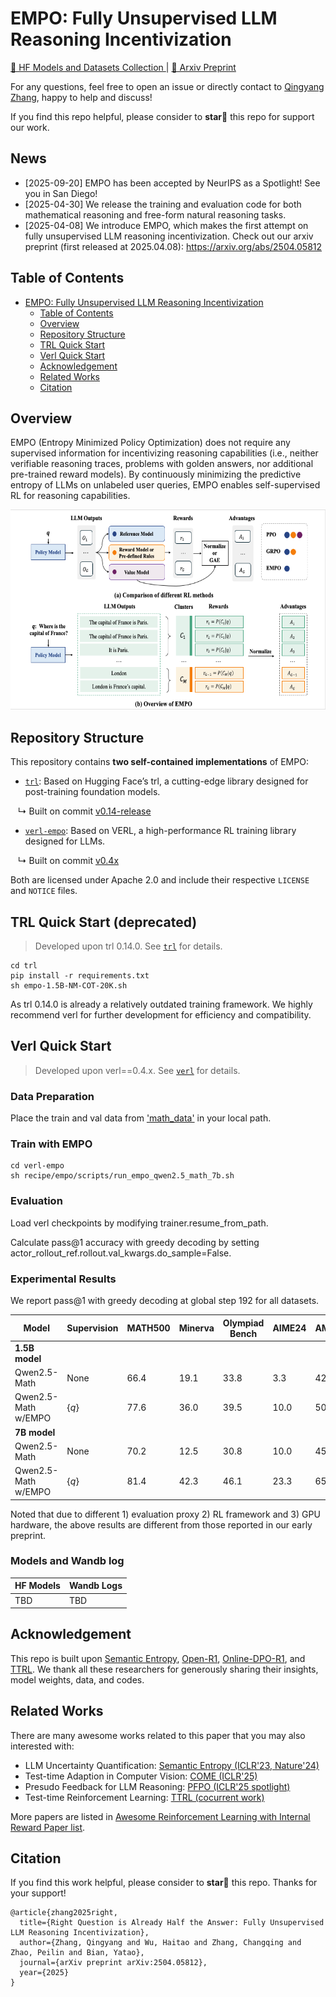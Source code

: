 # EMPO: Fully Unsupervised LLM Reasoning Incentivization


<a href="https://huggingface.co/collections/qingyangzhang/empo-67f9f7ad7817ebff4b664010">🤗 HF Models and Datasets Collection </a> |
<a href="https://arxiv.org/abs/2504.05812"> 📑 Arxiv Preprint </a>

For any questions, feel free to open an issue or directly contact to [Qingyang Zhang](qingyangzhang@tju.edu.cn), happy to help and discuss!

If you find this repo helpful, please consider to **star🌟** this repo for support our work.

## News
- [2025-09-20] EMPO has been accepted by NeurIPS as a Spotlight! See you in San Diego!
- [2025-04-30] We release the training and evaluation code for both mathematical reasoning and free-form natural reasoning tasks.
- [2025-04-08] We introduce EMPO, which makes the first attempt on fully unsupervised LLM reasoning incentivization. Check out our arxiv preprint (first released at 2025.04.08): https://arxiv.org/abs/2504.05812

## Table of Contents
- [EMPO: Fully Unsupervised LLM Reasoning Incentivization](#empo-fully-unsupervised-llm-reasoning-incentivization)
  - [Table of Contents](#table-of-contents)
  - [Overview](#overview)
  - [Repository Structure](#repository-structure)
  - [TRL Quick Start](#trl-quick-start)
  - [Verl Quick Start](#verl-quick-start)
  - [Acknowledgement](#acknowledgement)
  - [Related Works](#related-works)
  - [Citation](#citation)


## Overview

EMPO (Entropy Minimized Policy Optimization) does not require any supervised information for incentivizing reasoning capabilities (i.e., neither verifiable reasoning traces, problems with golden answers, nor additional pre-trained reward models). By continuously minimizing the predictive entropy of LLMs on unlabeled user queries, EMPO enables self-supervised RL for reasoning capabilities.

<p align="center">
<img src="./figs/EMPO.jpg" width="600" height="320">
</p>

## Repository Structure

This repository contains **two self-contained implementations** of EMPO:

- [`trl`](./trl/README.md): Based on Hugging Face’s trl, a cutting-edge library designed for post-training foundation models.

&nbsp;&nbsp; ↳ Built on commit [v0.14-release](https://github.com/huggingface/trl/commits/v0.14-release)

- [`verl-empo`](./verl-empo/README.md): Based on VERL, a high-performance RL training library designed for LLMs.

&nbsp;&nbsp; ↳ Built on commit [v0.4x](https://github.com/volcengine/verl/tree/v0.4.x)


Both are licensed under Apache 2.0 and include their respective `LICENSE` and `NOTICE` files.

## TRL Quick Start (deprecated)

> Developed upon trl 0.14.0. See [`trl`](./trl/README.md) for details.

```
cd trl
pip install -r requirements.txt
sh empo-1.5B-NM-COT-20K.sh
```

As trl 0.14.0 is already a relatively outdated training framework. We highly recommend verl for further development for efficiency and compatibility.

## Verl Quick Start
> Developed upon verl==0.4.x. See [`verl`](./verl/README.md) for details.

### Data Preparation

Place the train and val data from ['math_data'](./math_data) in your local path.


### Train with EMPO

```
cd verl-empo
sh recipe/empo/scripts/run_empo_qwen2.5_math_7b.sh
```

### Evaluation

Load verl checkpoints by modifying trainer.resume_from_path.

Calculate pass@1 accuracy with greedy decoding by setting actor_rollout_ref.rollout.val_kwargs.do_sample=False.

### Experimental Results

We report pass@1 with greedy decoding at global step 192 for all datasets.

| Model                          | Supervision    | MATH500 | Minerva   | Olympiad Bench | AIME24 | AMC23 | Avg. |
|--------------------------------|----------------|------|--------------|----------------|--------|-------|------|
| **1.5B model**                 |                |      |              |                |        |       |      |
| Qwen2.5-Math                   | None           | 66.4 | 19.1         | 33.8           | 3.3    | 42.5  | 33.0 |
| Qwen2.5-Math w/EMPO            | $\{q\}$        | 77.6 | 36.0         | 39.5           | 10.0   | 50.0  | 42.6 |
| **7B model**                   |                |      |              |                |        |       |      |
| Qwen2.5-Math                   | None           | 70.2 | 12.5         | 30.8           | 10.0   | 45.0  | 33.7 |
| Qwen2.5-Math w/EMPO            | $\{q\}$        | 81.4 | 42.3         | 46.1           | 23.3   | 65.0  | 51.6 |

Noted that due to different 1) evaluation proxy 2) RL framework and 3) GPU hardware, the above results are different from those reported in our early preprint.

### Models and Wandb log

|HF Models | Wandb Logs|
|----------|-----------|
|TBD       | TBD       |

## Acknowledgement

This repo is built upon [Semantic Entropy](https://github.com/jlko/semantic_uncertainty), [Open-R1](https://github.com/huggingface/open-r1), [Online-DPO-R1](https://github.com/RLHFlow/Online-DPO-R1), and [TTRL](https://github.com/PRIME-RL/TTRL). We thank all these researchers for generously sharing their insights, model weights, data, and codes.


## Related Works

There are many awesome works related to this paper that you may also interested with:

- LLM Uncertainty Quantification: [Semantic Entropy (ICLR'23, Nature'24)](https://openreview.net/pdf?id=VD-AYtP0dve)
- Test-time Adaption in Computer Vision: [COME (ICLR'25)](https://openreview.net/pdf?id=506BjJ1ziZ)
- Presudo Feedback for LLM Reasoning: [PFPO (ICLR'25 spotlight)](https://arxiv.org/abs/2411.16345)
- Test-time Reinforcement Learning: [TTRL (cocurrent work)](https://arxiv.org/abs/2504.16084)

More papers are listed in [Awesome Reinforcement Learning with Internal Reward Paper list](https://github.com/QingyangZhang/Label-Free-RLVR).

## Citation

If you find this work helpful, please consider to **star🌟** this repo. Thanks for your support!
```
@article{zhang2025right,
  title={Right Question is Already Half the Answer: Fully Unsupervised LLM Reasoning Incentivization},
  author={Zhang, Qingyang and Wu, Haitao and Zhang, Changqing and Zhao, Peilin and Bian, Yatao},
  journal={arXiv preprint arXiv:2504.05812},
  year={2025}
}
```
